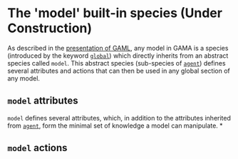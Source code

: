 
# The 'model' built-in species (Under Construction)



As described in the [presentation of GAML](Introduction), any model in GAMA is a species (introduced by the keyword [`global`](GlobalSpecies)) which directly inherits from an abstract species called `model`. This abstract species (sub-species of [`agent`](AgentBuiltIn)) defines several attributes and actions that can then be used in any global section of any model.



## `model` attributes
`model` defines several attributes, which, in addition to the attributes inherited from [`agent`](AgentBuiltIn), form the minimal set of knowledge a model can manipulate.
  * 


## `model` actions